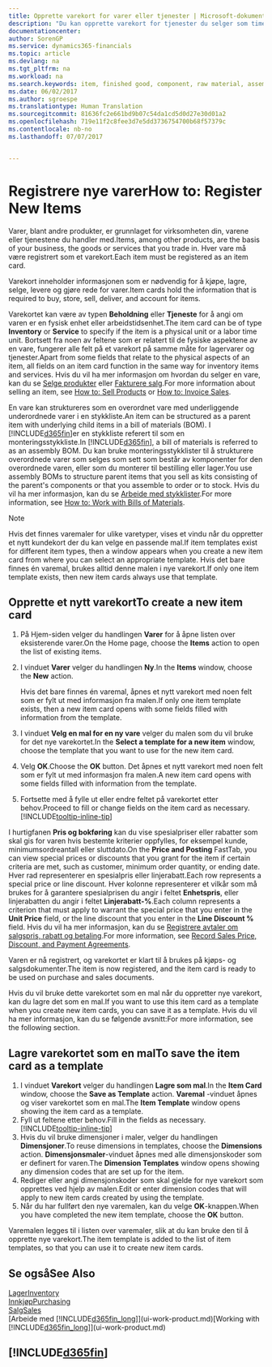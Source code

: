 ```yaml
---
title: Opprette varekort for varer eller tjenester | Microsoft-dokumentasjon
description: "Du kan opprette varekort for tjenester du selger som timer, og for fysiske produkter, for eksempel monteringsvarer, ferdigvarer, komponenter eller råvarer, du selger fra lageret."
documentationcenter: 
author: SorenGP
ms.service: dynamics365-financials
ms.topic: article
ms.devlang: na
ms.tgt_pltfrm: na
ms.workload: na
ms.search.keywords: item, finished good, component, raw material, assembly item
ms.date: 06/02/2017
ms.author: sgroespe
ms.translationtype: Human Translation
ms.sourcegitcommit: 81636fc2e661bd9b07c54da1cd5d0d27e30d01a2
ms.openlocfilehash: 719e11f2c8fee3d7e5dd3736754700b68f57379c
ms.contentlocale: nb-no
ms.lasthandoff: 07/07/2017


---
```

# <a name="how-to-register-new-items"></a><span data-ttu-id="f923e-103">Registrere nye varer</span><span class="sxs-lookup"><span data-stu-id="f923e-103">How to: Register New Items</span></span>
<span data-ttu-id="f923e-104">Varer, blant andre produkter, er grunnlaget for virksomheten din, varene eller tjenestene du handler med.</span><span class="sxs-lookup"><span data-stu-id="f923e-104">Items, among other products, are the basis of your business, the goods or services that you trade in.</span></span> <span data-ttu-id="f923e-105">Hver vare må være registrert som et varekort.</span><span class="sxs-lookup"><span data-stu-id="f923e-105">Each item must be registered as an item card.</span></span>

<span data-ttu-id="f923e-106">Varekort inneholder informasjonen som er nødvendig for å kjøpe, lagre, selge, levere og gjøre rede for varer.</span><span class="sxs-lookup"><span data-stu-id="f923e-106">Item cards hold the information that is required to buy, store, sell, deliver, and account for items.</span></span>

<span data-ttu-id="f923e-107">Varekortet kan være av typen **Beholdning** eller **Tjeneste** for å angi om varen er en fysisk enhet eller arbeidstidsenhet.</span><span class="sxs-lookup"><span data-stu-id="f923e-107">The item card can be of type **Inventory** or **Service** to specify if the item is a physical unit or a labor time unit.</span></span> <span data-ttu-id="f923e-108">Bortsett fra noen av feltene som er relatert til de fysiske aspektene av en vare, fungerer alle felt på et varekort på samme måte for lagervarer og tjenester.</span><span class="sxs-lookup"><span data-stu-id="f923e-108">Apart from some fields that relate to the physical aspects of an item, all fields on an item card function in the same way for inventory items and services.</span></span> <span data-ttu-id="f923e-109">Hvis du vil ha mer informasjon om hvordan du selger en vare, kan du se [Selge produkter](sales-how-sell-products.md) eller [Fakturere salg](sales-how-invoice-sales.md).</span><span class="sxs-lookup"><span data-stu-id="f923e-109">For more information about selling an item, see [How to: Sell Products](sales-how-sell-products.md) or [How to: Invoice Sales](sales-how-invoice-sales.md).</span></span>

<span data-ttu-id="f923e-110">En vare kan struktureres som en overordnet vare med underliggende underordnede varer i en stykkliste.</span><span class="sxs-lookup"><span data-stu-id="f923e-110">An item can be structured as a parent item with underlying child items in a bill of materials (BOM).</span></span> <span data-ttu-id="f923e-111">I [!INCLUDE[d365fin](includes/d365fin_md.md)]er en stykkliste referert til som en monteringsstykkliste.</span><span class="sxs-lookup"><span data-stu-id="f923e-111">In [!INCLUDE[d365fin](includes/d365fin_md.md)], a bill of materials is referred to as an assembly BOM.</span></span> <span data-ttu-id="f923e-112">Du kan bruke monteringsstykklister til å strukturere overordnede varer som selges som sett som består av komponenter for den overordnede varen, eller som du monterer til bestilling eller lager.</span><span class="sxs-lookup"><span data-stu-id="f923e-112">You use assembly BOMs to structure parent items that you sell as kits consisting of the parent's components or that you assemble to order or to stock.</span></span> <span data-ttu-id="f923e-113">Hvis du vil ha mer informasjon, kan du se [Arbeide med stykklister](inventory-how-work-BOMs.md).</span><span class="sxs-lookup"><span data-stu-id="f923e-113">For more information, see [How to: Work with Bills of Materials](inventory-how-work-BOMs.md).</span></span>

> [!NOTE]  
>   <span data-ttu-id="f923e-114">Hvis det finnes varemaler for ulike varetyper, vises et vindu når du oppretter et nytt kundekort der du kan velge en passende mal.</span><span class="sxs-lookup"><span data-stu-id="f923e-114">If item templates exist for different item types, then a window appears when you create a new item card from where you can select an appropriate template.</span></span> <span data-ttu-id="f923e-115">Hvis det bare finnes én varemal, brukes alltid denne malen i nye varekort.</span><span class="sxs-lookup"><span data-stu-id="f923e-115">If only one item template exists, then new item cards always use that template.</span></span>

## <a name="to-create-a-new-item-card"></a><span data-ttu-id="f923e-116">Opprette et nytt varekort</span><span class="sxs-lookup"><span data-stu-id="f923e-116">To create a new item card</span></span>
1. <span data-ttu-id="f923e-117">På Hjem-siden velger du handlingen **Varer** for å åpne listen over eksisterende varer.</span><span class="sxs-lookup"><span data-stu-id="f923e-117">On the Home page, choose the **Items** action to open the list of existing items.</span></span>  
2. <span data-ttu-id="f923e-118">I vinduet **Varer** velger du handlingen **Ny**.</span><span class="sxs-lookup"><span data-stu-id="f923e-118">In the **Items** window, choose the **New** action.</span></span>

    <span data-ttu-id="f923e-119">Hvis det bare finnes én varemal, åpnes et nytt varekort med noen felt som er fylt ut med informasjon fra malen.</span><span class="sxs-lookup"><span data-stu-id="f923e-119">If only one item template exists, then a new item card opens with some fields filled with information from the template.</span></span>
3. <span data-ttu-id="f923e-120">I vinduet **Velg en mal for en ny vare** velger du malen som du vil bruke for det nye varekortet.</span><span class="sxs-lookup"><span data-stu-id="f923e-120">In the **Select a template for a new item** window, choose the template that you want to use for the new item card.</span></span>
4. <span data-ttu-id="f923e-121">Velg **OK**.</span><span class="sxs-lookup"><span data-stu-id="f923e-121">Choose the **OK** button.</span></span> <span data-ttu-id="f923e-122">Det åpnes et nytt varekort med noen felt som er fylt ut med informasjon fra malen.</span><span class="sxs-lookup"><span data-stu-id="f923e-122">A new item card opens with some fields filled with information from the template.</span></span>
5. <span data-ttu-id="f923e-123">Fortsette med å fylle ut eller endre feltet på varekortet etter behov.</span><span class="sxs-lookup"><span data-stu-id="f923e-123">Proceed to fill or change fields on the item card as necessary.</span></span> [!INCLUDE[tooltip-inline-tip](includes/tooltip-inline-tip_md.md)]

<span data-ttu-id="f923e-124">I hurtigfanen **Pris og bokføring** kan du vise spesialpriser eller rabatter som skal gis for varen hvis bestemte kriterier oppfylles, for eksempel kunde, minimumsordreantall eller sluttdato.</span><span class="sxs-lookup"><span data-stu-id="f923e-124">On the **Price and Posting** FastTab, you can view special prices or discounts that you grant for the item if certain criteria are met, such as customer, minimum order quantity, or ending date.</span></span> <span data-ttu-id="f923e-125">Hver rad representerer en spesialpris eller linjerabatt.</span><span class="sxs-lookup"><span data-stu-id="f923e-125">Each row represents a special price or line discount.</span></span> <span data-ttu-id="f923e-126">Hver kolonne representerer et vilkår som må brukes for å garantere spesialprisen du angir i feltet **Enhetspris**, eller linjerabatten du angir i feltet **Linjerabatt-%**.</span><span class="sxs-lookup"><span data-stu-id="f923e-126">Each column represents a criterion that must apply to warrant the special price that you enter in the **Unit Price** field, or the line discount that you enter in the **Line Discount %** field.</span></span> <span data-ttu-id="f923e-127">Hvis du vil ha mer informasjon, kan du se [Registrere avtaler om salgspris, rabatt og betaling](sales-how-record-sales-price-discount-payment-agreements.md).</span><span class="sxs-lookup"><span data-stu-id="f923e-127">For more information, see [Record Sales Price, Discount, and Payment Agreements](sales-how-record-sales-price-discount-payment-agreements.md).</span></span>

<span data-ttu-id="f923e-128">Varen er nå registrert, og varekortet er klart til å brukes på kjøps- og salgsdokumenter.</span><span class="sxs-lookup"><span data-stu-id="f923e-128">The item is now registered, and the item card is ready to be used on purchase and sales documents.</span></span>

<span data-ttu-id="f923e-129">Hvis du vil bruke dette varekortet som en mal når du oppretter nye varekort, kan du lagre det som en mal.</span><span class="sxs-lookup"><span data-stu-id="f923e-129">If you want to use this item card as a template when you create new item cards, you can save it as a template.</span></span> <span data-ttu-id="f923e-130">Hvis du vil ha mer informasjon, kan du se følgende avsnitt:</span><span class="sxs-lookup"><span data-stu-id="f923e-130">For more information, see the following section.</span></span>

## <a name="to-save-the-item-card-as-a-template"></a><span data-ttu-id="f923e-131">Lagre varekortet som en mal</span><span class="sxs-lookup"><span data-stu-id="f923e-131">To save the item card as a template</span></span>
1. <span data-ttu-id="f923e-132">I vinduet **Varekort** velger du handlingen **Lagre som mal**.</span><span class="sxs-lookup"><span data-stu-id="f923e-132">In the **Item Card** window, choose the **Save as Template** action.</span></span> <span data-ttu-id="f923e-133">**Varemal**  -vinduet åpnes og viser varekortet som en mal.</span><span class="sxs-lookup"><span data-stu-id="f923e-133">The **Item Template** window opens showing the item card as a template.</span></span>
2. <span data-ttu-id="f923e-134">Fyll ut feltene etter behov.</span><span class="sxs-lookup"><span data-stu-id="f923e-134">Fill in the fields as necessary.</span></span> [!INCLUDE[tooltip-inline-tip](includes/tooltip-inline-tip_md.md)]
3. <span data-ttu-id="f923e-135">Hvis du vil bruke dimensjoner i maler, velger du handlingen **Dimensjoner**.</span><span class="sxs-lookup"><span data-stu-id="f923e-135">To reuse dimensions in templates, choose the **Dimensions** action.</span></span> <span data-ttu-id="f923e-136">**Dimensjonsmaler**-vinduet åpnes med alle dimensjonskoder som er definert for varen.</span><span class="sxs-lookup"><span data-stu-id="f923e-136">The **Dimension Templates** window opens showing any dimension codes that are set up for the item.</span></span>
4. <span data-ttu-id="f923e-137">Rediger eller angi dimensjonskoder som skal gjelde for nye varekort som opprettes ved hjelp av malen.</span><span class="sxs-lookup"><span data-stu-id="f923e-137">Edit or enter dimension codes that will apply to new item cards created by using the template.</span></span>
5. <span data-ttu-id="f923e-138">Når du har fullført den nye varemalen, kan du velge **OK**-knappen.</span><span class="sxs-lookup"><span data-stu-id="f923e-138">When you have completed the new item template, choose the **OK** button.</span></span>

<span data-ttu-id="f923e-139">Varemalen legges til i listen over varemaler, slik at du kan bruke den til å opprette nye varekort.</span><span class="sxs-lookup"><span data-stu-id="f923e-139">The item template is added to the list of item templates, so that you can use it to create new item cards.</span></span>

## <a name="see-also"></a><span data-ttu-id="f923e-140">Se også</span><span class="sxs-lookup"><span data-stu-id="f923e-140">See Also</span></span>
  [<span data-ttu-id="f923e-141">Lager</span><span class="sxs-lookup"><span data-stu-id="f923e-141">Inventory</span></span>](inventory-manage-inventory.md)  
  [<span data-ttu-id="f923e-142">Innkjøp</span><span class="sxs-lookup"><span data-stu-id="f923e-142">Purchasing</span></span>](purchasing-manage-purchasing.md)  
  [<span data-ttu-id="f923e-143">Salg</span><span class="sxs-lookup"><span data-stu-id="f923e-143">Sales</span></span>](sales-manage-sales.md)  
  <span data-ttu-id="f923e-144">[Arbeide med [!INCLUDE[d365fin_long](includes/d365fin_long_md.md)]](ui-work-product.md)</span><span class="sxs-lookup"><span data-stu-id="f923e-144">[Working with [!INCLUDE[d365fin_long](includes/d365fin_long_md.md)]](ui-work-product.md)</span></span>

## [!INCLUDE[d365fin](includes/free_trial_md.md)]
